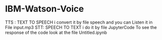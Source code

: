 # IBM-Watson-Voice

TTS : TEXT TO SPEECH i convert it by file speech and you can Listen it in File input.mp3
STT: SPEECH TO TEXT i do it by file JupyterCode 
To see the response of the code look at the file Untitled.ipynb
